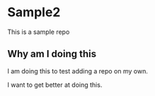 # Sample2
This is a sample repo

## Why am I doing this
I am doing this to test adding a repo on my own.

I want to get better at doing this.
